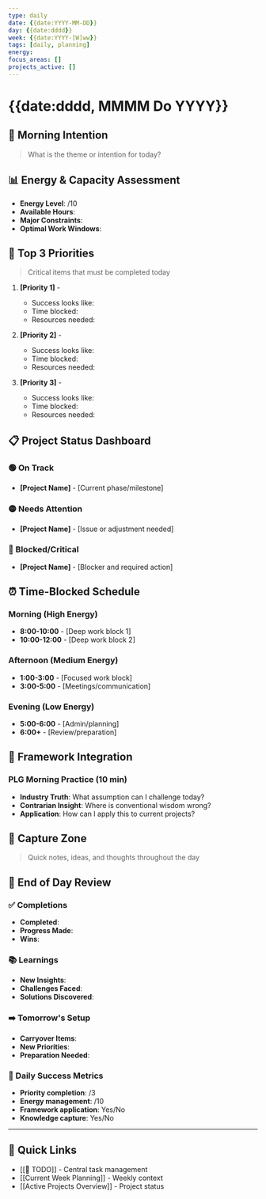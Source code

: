 ```yaml
---
type: daily
date: {{date:YYYY-MM-DD}}
day: {{date:dddd}}
week: {{date:YYYY-[W]ww}}
tags: [daily, planning]
energy: 
focus_areas: []
projects_active: []
---
```


# {{date:dddd, MMMM Do YYYY}}

## 🌅 Morning Intention
> What is the theme or intention for today?


## 📊 Energy & Capacity Assessment
- **Energy Level**: /10
- **Available Hours**: 
- **Major Constraints**: 
- **Optimal Work Windows**: 

## 🎯 Top 3 Priorities
> Critical items that must be completed today

1. **[Priority 1]** - 
   - Success looks like: 
   - Time blocked: 
   - Resources needed: 

2. **[Priority 2]** - 
   - Success looks like: 
   - Time blocked: 
   - Resources needed: 

3. **[Priority 3]** - 
   - Success looks like: 
   - Time blocked: 
   - Resources needed: 

## 📋 Project Status Dashboard

### 🟢 On Track
- **[Project Name]** - [Current phase/milestone]

### 🟡 Needs Attention  
- **[Project Name]** - [Issue or adjustment needed]

### 🔴 Blocked/Critical
- **[Project Name]** - [Blocker and required action]

## ⏰ Time-Blocked Schedule

### Morning (High Energy)
- **8:00-10:00** - [Deep work block 1]
- **10:00-12:00** - [Deep work block 2]

### Afternoon (Medium Energy)  
- **1:00-3:00** - [Focused work block]
- **3:00-5:00** - [Meetings/communication]

### Evening (Low Energy)
- **5:00-6:00** - [Admin/planning]
- **6:00+** - [Review/preparation]

## 🧠 Framework Integration

### PLG Morning Practice (10 min)
- **Industry Truth**: What assumption can I challenge today?
- **Contrarian Insight**: Where is conventional wisdom wrong?
- **Application**: How can I apply this to current projects?

## 📝 Capture Zone
> Quick notes, ideas, and thoughts throughout the day


## 🔄 End of Day Review

### ✅ Completions
- **Completed**: 
- **Progress Made**: 
- **Wins**: 

### 📚 Learnings
- **New Insights**: 
- **Challenges Faced**: 
- **Solutions Discovered**: 

### ➡️ Tomorrow's Setup
- **Carryover Items**: 
- **New Priorities**: 
- **Preparation Needed**: 

### 🎯 Daily Success Metrics
- **Priority completion**: /3
- **Energy management**: /10
- **Framework application**: Yes/No
- **Knowledge capture**: Yes/No

---

## 🔗 Quick Links
- [[📝 TODO]] - Central task management
- [[Current Week Planning]] - Weekly context
- [[Active Projects Overview]] - Project status